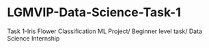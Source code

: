 # LGMVIP-Data-Science-Task-1
Task 1-Iris Flower Classification ML Project/ Beginner level task/
Data Science Internship
